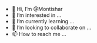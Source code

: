 - 👋 Hi, I’m @Montishar
- 👀 I’m interested in ...
- 🌱 I’m currently learning ...
- 💞️ I’m looking to collaborate on ...
- 📫 How to reach me ...

<!---
Montishar/Montishar is a ✨ special ✨ repository because its `README.md` (this file) appears on your GitHub profile.
You can click the Preview link to take a look at your changes.
--->
